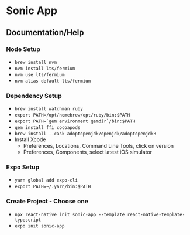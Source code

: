 # Sonic App

## Documentation/Help

### Node Setup
- `brew install nvm`
- `nvm install lts/fermium`
- `nvm use lts/fermium`
- `nvm alias default lts/fermium`

### Dependency Setup
- `brew install watchman ruby`
- `export PATH=/opt/homebrew/opt/ruby/bin:$PATH`
- ```export PATH=`gem environment gemdir`/bin:$PATH```
- `gem install ffi cocoapods`
- `brew install --cask adoptopenjdk/openjdk/adoptopenjdk8`
- Install Xcode
  - Preferences, Locations, Command Line Tools, click on version
  - Preferences, Components, select latest iOS simulator

### Expo Setup
- `yarn global add expo-cli`
- `export PATH=~/.yarn/bin:$PATH`

### Create Project - Choose one
- `npx react-native init sonic-app --template react-native-template-typescript`
- `expo init sonic-app`
